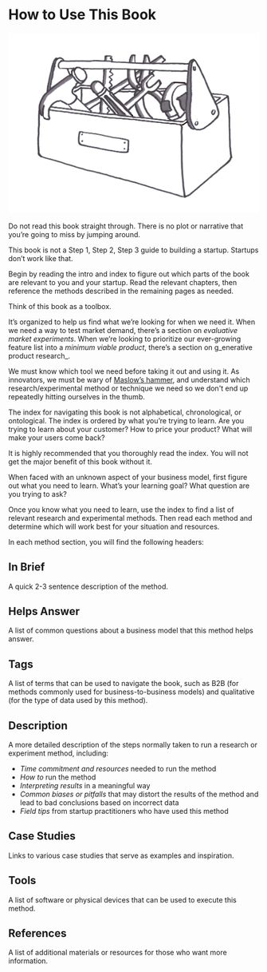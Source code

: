 # How to Use This Book

![](../.gitbook/assets/illustration-think-of-this-book-as-a-toolbox-real-startup-book%20%281%29.png)

Do not read this book straight through. There is no plot or narrative that you’re going to miss by jumping around.

This book is not a Step 1, Step 2, Step 3 guide to building a startup. Startups don’t work like that.

Begin by reading the intro and index to figure out which parts of the book are relevant to you and your startup. Read the relevant chapters, then reference the methods described in the remaining pages as needed.

Think of this book as a toolbox.

It’s organized to help us find what we’re looking for when we need it. When we need a way to test market demand, there’s a section on _evaluative market experiments_. When we’re looking to prioritize our ever-growing feature list into a _minimum viable product_, there’s a section on g_enerative product research_.

We must know which tool we need before taking it out and using it. As innovators, we must be wary of [Maslow’s hammer](https://en.wikipedia.org/wiki/Law_of_the_instrument), and understand which research/experimental method or technique we need so we don't end up repeatedly hitting ourselves in the thumb.

The index for navigating this book is not alphabetical, chronological, or ontological. The index is ordered by what you’re trying to learn. Are you trying to learn about your customer? How to price your product? What will make your users come back?

It is highly recommended that you thoroughly read the index. You will not get the major benefit of this book without it.

When faced with an unknown aspect of your business model, first figure out what you need to learn. What’s your learning goal? What question are you trying to ask?

Once you know what you need to learn, use the index to find a list of relevant research and experimental methods. Then read each method and determine which will work best for your situation and resources.

In each method section, you will find the following headers:

## In Brief

A quick 2-3 sentence description of the method.

## Helps Answer

A list of common questions about a business model that this method helps answer.

## Tags

A list of terms that can be used to navigate the book, such as B2B \(for methods commonly used for business-to-business models\) and qualitative \(for the type of data used by this method\).

## Description

A more detailed description of the steps normally taken to run a research or experiment method, including:

* _Time commitment and resources_ needed to run the method
* _How to_ run the method
* _Interpreting results_ in a meaningful way
* _Common biases or pitfalls_ that may distort the results of the method and lead to bad conclusions based on incorrect data
* _Field tips_ from startup practitioners who have used this method

## Case Studies

Links to various case studies that serve as examples and inspiration.

## Tools

A list of software or physical devices that can be used to execute this method.

## References

A list of additional materials or resources for those who want more information.

